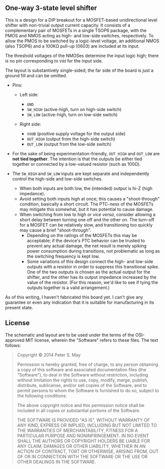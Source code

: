 One-way 3-state level shifter
-----------------------------

This is a design for a DIP breakout for a MOSFET-based unidirectional
level shifter with non-trivial output current capacity. It consists of a
complementary pair of MOSFETs in a single TSOP6 package, with the PMOS
and NMOS acting as high- and low-side switches, respectively. To allow
the PMOS to be switched by a logic-level voltage, an additional NMOS
(also TSOP6) and a 100KΩ pull-up (0603) are included at its input.

The threshold voltages of the NMOSes determine the input logic high;
there is no pin corresponding to `Vdd` for the input side.

The layout is substantively single-sided; the far side of the board is
just a ground fill and can be omitted.

*   Pins:
    *   Left side:
        *   `GND`
        *   `SW_HIGH` (active-high, turn on high-side switch)
        *   `SW_LOW` (active-high, turn on low-side switch)

    *   Right side:
        *   `VddB` (positive supply voltage for the output side)
        *   `OUT_HIGH` (output from the high-side switch)
        *   `OUT_LOW` (output from the low-side switch)

*   For the sake of being experimentation-friendly, `OUT_HIGH` and
    `OUT_LOW` are **not tied together**. The intention is that the
    outputs be either tied together or connected by a low-valued
    resistor (such as 100Ω).
*   The `SW_HIGH` and `SW_LOW` inputs are kept separate and
    independently control the high-side and low-side switches.
    *   When both inputs are both low, the (intended) output is hi-Z
        (high impedance).
    *   Avoid setting both inputs high at once; this causes a
        "shoot-through" condition, basically a short circuit. The
        PTC-ness of the MOSFETs may mitigate this somewhat, but it has
        potential to cause damage.
    *   When switching from low to high or *vice versa*, consider
        allowing a short delay between turning one off and the other on.
        The turn-off for a MOSFET can be relatively slow, and
        transitioning too quickly may cause a brief "shoot-through".
        *   Depending on the ratings of the MOSFETs this may be
            acceptable; if the device's PTC behavior can be trusted to
            prevent any actual damage, the net result is merely spiking
            power consumption during transitions, not problematic as
            long as the switching frequency is kept low.
        *   Some variations of this design connect the high- and
            low-side outputs with a resistor in order to suppress this
            transitional spike. One of the two outputs is chosen as the
            actual output for the shifter, and the other has its output
            impedance increased by the value of the resistor. (For this
            reason, we'd like to see if tying the outputs together is a
            valid arrangement.)

As of this writing, I haven't fabricated this board yet. I can't give
any guarantee or even any indication that it is suitable for
manufacturing in its present state.

License
-------

The schematic and layout are to be used under the terms of the
OSI-approved MIT license, wherein the "Software" refers to these files.
The text follows:

> Copyright © 2014 Peter S. May
>
> Permission is hereby granted, free of charge, to any person obtaining
> a copy of this software and associated documentation files (the
> "Software"), to deal in the Software without restriction, including
> without limitation the rights to use, copy, modify, merge, publish,
> distribute, sublicense, and/or sell copies of the Software, and to
> permit persons to whom the Software is furnished to do so, subject to
> the following conditions:
>
> The above copyright notice and this permission notice shall be
> included in all copies or substantial portions of the Software.
>
> THE SOFTWARE IS PROVIDED "AS IS", WITHOUT WARRANTY OF ANY KIND,
> EXPRESS OR IMPLIED, INCLUDING BUT NOT LIMITED TO THE WARRANTIES OF
> MERCHANTABILITY, FITNESS FOR A PARTICULAR PURPOSE AND NONINFRINGEMENT.
> IN NO EVENT SHALL THE AUTHORS OR COPYRIGHT HOLDERS BE LIABLE FOR ANY
> CLAIM, DAMAGES OR OTHER LIABILITY, WHETHER IN AN ACTION OF CONTRACT,
> TORT OR OTHERWISE, ARISING FROM, OUT OF OR IN CONNECTION WITH THE
> SOFTWARE OR THE USE OR OTHER DEALINGS IN THE SOFTWARE.
